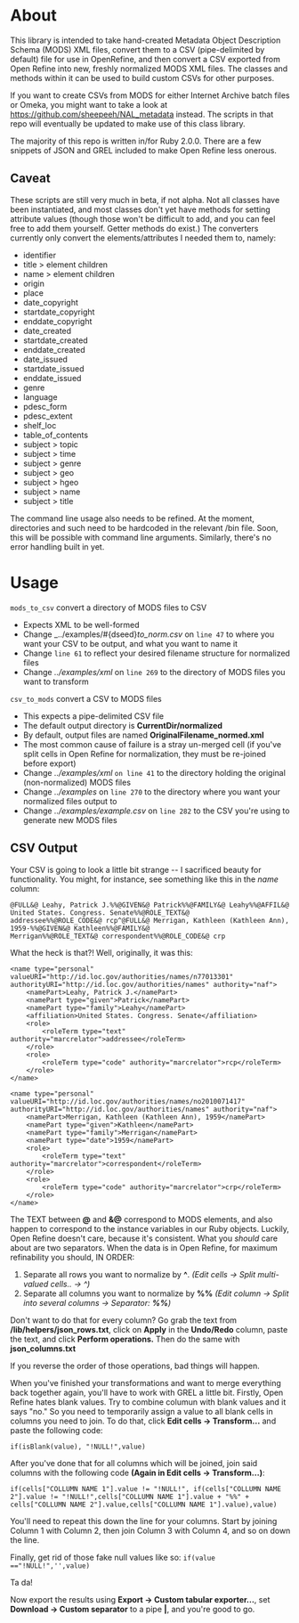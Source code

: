 # About
This library is intended to take hand-created Metadata Object Description Schema (MODS) XML files, convert them to a CSV (pipe-delimited by default) file for use in OpenRefine, and then convert a CSV exported from Open Refine into new, freshly normalized MODS XML files. The classes and methods within it can be used to build custom CSVs for other purposes. 

If you want to create CSVs from MODS for either Internet Archive batch files or Omeka, you might want to take a look at https://github.com/sheepeeh/NAL_metadata instead. The scripts in that repo will eventually be updated to make use of this class library.

The majority of this repo is written in/for Ruby 2.0.0. There are a few snippets of JSON and GREL included to make Open Refine less onerous. 

## Caveat
These scripts are still very much in beta, if not alpha. Not all classes have been instantiated, and most classes don't yet have methods for setting attribute values (though those won't be difficult to add, and you can feel free to add them yourself. Getter methods do exist.) The converters currently only convert the elements/attributes I needed them to, namely: 

* identifier
* title > element children
* name > element children
* origin
* place 
* date_copyright
* startdate_copyright
* enddate_copyright
* date_created
* startdate_created
* enddate_created
* date_issued
* startdate_issued
* enddate_issued
* genre
* language
* pdesc_form
* pdesc_extent
* shelf_loc
* table_of_contents
* subject > topic
* subject > time
* subject > genre
* subject > geo
* subject > hgeo
* subject > name
* subject > title

The command line usage also needs to be refined. At the moment, directories and such need to be hardcoded in the relevant /bin file. Soon, this will be possible with command line arguments. Similarly, there's no error handling built in yet.

# Usage

`mods_to_csv` convert a directory of MODS files to CSV
* Expects XML to be well-formed
* Change _../examples/#{dseed}_to_norm.csv_ on `line 47` to where you want your CSV to be output, and what you want to name it
* Change `line 61` to reflect your desired filename structure for normalized files
* Change _../examples/xml_ on `line 269` to the directory of MODS files you want to transform

`csv_to_mods` convert a CSV to MODS files
* This expects a pipe-delimited CSV file
* The default output directory is __CurrentDir/normalized__
* By default, output files are named __OriginalFilename_normed.xml__
* The most common cause of failure is a stray un-merged cell (if you've split cells in Open Refine for normalization, they must be re-joined before export)
* Change _../examples/xml_ `on line 41` to the directory holding the original (non-normalized) MODS files
* Change _../examples_ on `line 270` to the directory where you want your normalized files output to
* Change _../examples/example.csv_ on `line 282` to the CSV you're using to generate new MODS files

## CSV Output
Your CSV is going to look a little bit strange -- I sacrificed beauty for functionality. You might, for instance, see something like this in the *name* column:

```
@FULL&@ Leahy, Patrick J.%%@GIVEN&@ Patrick%%@FAMILY&@ Leahy%%@AFFIL&@ United States. Congress. Senate%%@ROLE_TEXT&@
addressee%%@ROLE_CODE&@ rcp^@FULL&@ Merrigan, Kathleen (Kathleen Ann), 1959-%%@GIVEN&@ Kathleen%%@FAMILY&@
Merrigan%%@ROLE_TEXT&@ correspondent%%@ROLE_CODE&@ crp
```

What the heck is that?! Well, originally, it was this:
```
<name type="personal" valueURI="http://id.loc.gov/authorities/names/n77013301" authorityURI="http://id.loc.gov/authorities/names" authority="naf">
    <namePart>Leahy, Patrick J.</namePart>
    <namePart type="given">Patrick</namePart>
    <namePart type="family">Leahy</namePart>
    <affiliation>United States. Congress. Senate</affiliation>
    <role>
        <roleTerm type="text" authority="marcrelator">addressee</roleTerm>
    </role>
    <role>
        <roleTerm type="code" authority="marcrelator">rcp</roleTerm>
    </role>
</name>

<name type="personal" valueURI="http://id.loc.gov/authorities/names/no2010071417" authorityURI="http://id.loc.gov/authorities/names" authority="naf">
    <namePart>Merrigan, Kathleen (Kathleen Ann), 1959</namePart>
    <namePart type="given">Kathleen</namePart>
    <namePart type="family">Merrigan</namePart>
    <namePart type="date">1959</namePart>
    <role>
        <roleTerm type="text" authority="marcrelator">correspondent</roleTerm>
    </role>
    <role>
        <roleTerm type="code" authority="marcrelator">crp</roleTerm>
    </role>
</name>
```

The TEXT between **@** and **&@** correspond to MODS elements, and also happen to correspond to the instance variables in our Ruby objects. Luckily, Open Refine doesn't care, because it's consistent. What you _should_ care about are two separators. When the data is in Open Refine, for maximum refinability you should, IN ORDER:

1. Separate all rows you want to normalize by **^**. _(Edit cells -> Split multi-valued cells.. -> ^)_
2. Separate all columns you want to normalize by **%%** _(Edit column -> Split into several columns -> Separator: **%%**)_

Don't want to do that for every column? Go grab the text from **/lib/helpers/json_rows.txt**, click on **Apply** in the **Undo/Redo** column, paste the text, and click **Perform operations.** Then do the same with **json_columns.txt**

If you reverse the order of those operations, bad things will happen.

When you've finished your transformations and want to merge everything back together again, you'll have to work with GREL a little bit. Firstly, Open Refine hates blank values. Try to combine columun with blank values and it says "no." So you need to temporarily assign a value to all blank cells in columns you need to join. To do that, click **Edit cells -> Transform...** and paste the following code:

`if(isBlank(value), "!NULL!",value)`

After you've done that for all columns which will be joined, join said columns with the following code **(Again in Edit cells -> Transform...)**:

```
if(cells["COLLUMN NAME 1"].value != "!NULL!", if(cells["COLLUMN NAME 2"].value != "!NULL!",cells["COLLUMN NAME 1"].value + "%%" + cells["COLLUMN NAME 2"].value,cells["COLLUMN NAME 1"].value),value)
```

You'll need to repeat this down the line for  your columns. Start by joining Column 1 with Column 2, then join Column 3 with Column 4, and so on down the line.

Finally, get rid of those fake null values like so:
`if(value =="!NULL!",'',value)`

Ta da!

Now export the results using **Export -> Custom tabular exporter...**, set **Download -> Custom separator** to a pipe **|**, and you're good to go.
